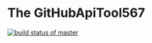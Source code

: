 # The GitHubApiTool567
[![build status of master](https://api.travis-ci.com/mlehmann2/GitHubApiTool567.svg?branch=main)](https://api.travis-ci.com/mlehmann2/GitHubApiTool567)

